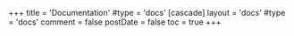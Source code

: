 +++
title = 'Documentation'
#type = 'docs'
[cascade]
layout = 'docs'
#type = 'docs'
comment = false
postDate = false
toc = true
+++